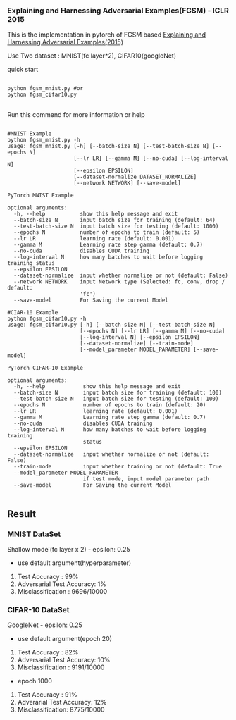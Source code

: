 ### Explaining and Harnessing Adversarial Examples(FGSM) - ICLR 2015
 
This is the implementation in pytorch of FGSM based [Explaining and Harnessing Adversarial Examples(2015)](https://arxiv.org/abs/1412.6572)

Use Two dataset : MNIST(fc layer*2), CIFAR10(googleNet)

quick start
<pre>
<code>
python fgsm_mnist.py #or
python fgsm_cifar10.py
</code>
</pre>

Run this commend for more information or help
<pre>
<code>
#MNIST Example
python fgsm_mnist.py -h
usage: fgsm_mnist.py [-h] [--batch-size N] [--test-batch-size N] [--epochs N]
                     [--lr LR] [--gamma M] [--no-cuda] [--log-interval N]
                     [--epsilon EPSILON]
                     [--dataset-normalize DATASET_NORMALIZE]
                     [--network NETWORK] [--save-model]

PyTorch MNIST Example

optional arguments:
  -h, --help           show this help message and exit
  --batch-size N       input batch size for training (default: 64)
  --test-batch-size N  input batch size for testing (default: 1000)
  --epochs N           number of epochs to train (default: 5)
  --lr LR              learning rate (default: 0.001)
  --gamma M            Learning rate step gamma (default: 0.7)
  --no-cuda            disables CUDA training
  --log-interval N     how many batches to wait before logging training status
  --epsilon EPSILON
  --dataset-normalize  input whether normalize or not (default: False)
  --network NETWORK    input Network type (Selected: fc, conv, drop / default:
                       'fc')
  --save-model         For Saving the current Model

#CIAR-10 Example
python fgsm_cifar10.py -h
usage: fgsm_cifar10.py [-h] [--batch-size N] [--test-batch-size N]
                       [--epochs N] [--lr LR] [--gamma M] [--no-cuda]
                       [--log-interval N] [--epsilon EPSILON]
                       [--dataset-normalize] [--train-mode]
                       [--model_parameter MODEL_PARAMETER] [--save-model]

PyTorch CIFAR-10 Example

optional arguments:
  -h, --help            show this help message and exit
  --batch-size N        input batch size for training (default: 100)
  --test-batch-size N   input batch size for testing (default: 100)
  --epochs N            number of epochs to train (default: 20)
  --lr LR               learning rate (default: 0.001)
  --gamma M             Learning rate step gamma (default: 0.7)
  --no-cuda             disables CUDA training
  --log-interval N      how many batches to wait before logging training
                        status
  --epsilon EPSILON
  --dataset-normalize   input whether normalize or not (default: False)
  --train-mode          input whether training or not (default: True
  --model_parameter MODEL_PARAMETER
                        if test mode, input model parameter path
  --save-model          For Saving the current Model
</code>
</pre>

## Result
### MNIST DataSet
Shallow model(fc layer x 2) - epsilon: 0.25
- use default argument(hyperparameter) 
1. Test Accuracy : 99%
2. Adversarial Test Accuracy: 1%
3. Misclassification : 9696/10000

### CIFAR-10 DataSet
GoogleNet - epsilon: 0.25
- use default argument(epoch 20)
1. Test Accuracy : 82%
2. Adversarial Test Accuracy: 10%
3. Misclassification : 9191/10000

- epoch 1000
1. Test Accuracy : 91%
2. Adverarial Test Accuracy: 12%
3. Misclassification: 8775/10000

